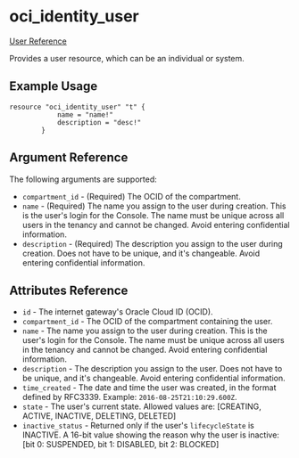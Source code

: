 # oci\_identity\_user

[User Reference][9d58a624]

  [9d58a624]: https://docs.us-phoenix-1.oraclecloud.com/api/#/en/identity/20160918/User/ "UserReference"

Provides a user resource, which can be an individual or system.

## Example Usage

```
resource "oci_identity_user" "t" {
			name = "name!"
			description = "desc!"
		}
```

## Argument Reference

The following arguments are supported:

* `compartment_id` - (Required) The OCID of the compartment.
* `name` - (Required) The name you assign to the user during creation. This is the user's login for the Console. The name must be unique across all users in the tenancy and cannot be changed. Avoid entering confidential information.
* `description` - (Required) The description you assign to the user during creation. Does not have to be unique, and it's changeable. Avoid entering confidential information.

## Attributes Reference
* `id` - The internet gateway's Oracle Cloud ID (OCID).
* `compartment_id` - The OCID of the compartment containing the user.
* `name` - The name you assign to the user during creation. This is the user's login for the Console. The name must be unique across all users in the tenancy and cannot be changed. Avoid entering confidential information.
* `description` - The description you assign to the user. Does not have to be unique, and it's changeable. Avoid entering confidential information.
* `time_created` - The date and time the user was created, in the format defined by RFC3339. Example: `2016-08-25T21:10:29.600Z`.
* `state` - The user's current state. Allowed values are: [CREATING, ACTIVE, INACTIVE, DELETING, DELETED]
* `inactive_status` - Returned only if the user's `lifecycleState` is INACTIVE. A 16-bit value showing the reason why the user is inactive: [bit 0: SUSPENDED, bit 1: DISABLED, bit 2: BLOCKED]
